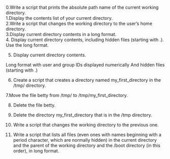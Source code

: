 0.Write a script that prints the absolute path name of the current working directory.  
1.Display the contents list of your current directory.  
2.Write a script that changes the working directory to the user’s home directory.  
3.Display current directory contents in a long format.  
4. Display current directory contents, including hidden files (starting with .). Use the long format.

5. Display current directory contents.  

Long format
with user and group IDs displayed numerically
And hidden files (starting with .)  

6. Create a script that creates a directory named my_first_directory in the /tmp/ directory.

7.Move the file betty from /tmp/ to /tmp/my_first_directory.  

8. Delete the file betty.  

9. Delete the directory my_first_directory that is in the /tmp directory.  

10. Write a script that changes the working directory to the previous one.  

11. Write a script that lists all files (even ones with names beginning with a period character, which are normally hidden) in the current directory and the parent of the working directory and the /boot directory (in this order), in long format.  











